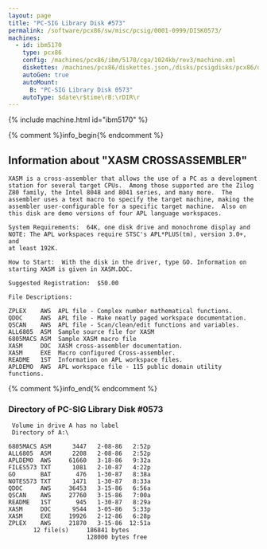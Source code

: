 ```yaml
---
layout: page
title: "PC-SIG Library Disk #573"
permalink: /software/pcx86/sw/misc/pcsig/0001-0999/DISK0573/
machines:
  - id: ibm5170
    type: pcx86
    config: /machines/pcx86/ibm/5170/cga/1024kb/rev3/machine.xml
    diskettes: /machines/pcx86/diskettes.json,/disks/pcsigdisks/pcx86/diskettes.json
    autoGen: true
    autoMount:
      B: "PC-SIG Library Disk 0573"
    autoType: $date\r$time\rB:\rDIR\r
---
```


{% include machine.html id="ibm5170" %}

{% comment %}info_begin{% endcomment %}

## Information about "XASM CROSSASSEMBLER"

    XASM is a cross-assembler that allows the use of a PC as a development
    station for several target CPUs.  Among those supported are the Zilog
    Z80 family, the Intel 8048 and 8041 series, and many more.  The
    assembler uses a text macro to specify the target machine, making the
    assembler user-configurable for a specific target machine.  Also on
    this disk are demo versions of four APL language workspaces.
    
    System Requirements:  64K, one disk drive and monochrome display and
    NOTE: The APL workspaces require STSC's APL*PLUS(tm), version 3.0+, and
    at least 192K.
    
    How to Start:  With the disk in the driver, type GO. Information on
    starting XASM is given in XASM.DOC.
    
    Suggested Registration:  $50.00
    
    File Descriptions:
    
    ZPLEX    AWS  APL file - Complex number mathematical functions.
    QDOC     AWS  APL file - Make neatly paged workspace documentation.
    QSCAN    AWS  APL file - Scan/clean/edit functions and variables.
    ALL6805  ASM  Sample source file for XASM
    6805MACS ASM  Sample XASM macro file
    XASM     DOC  XASM cross-assembler documentation.
    XASM     EXE  Macro configured Cross-assembler.
    README   1ST  Information on APL workspace files.
    APLDEMO  AWS  APL workspace file - 115 public domain utility functions.
{% comment %}info_end{% endcomment %}


### Directory of PC-SIG Library Disk #0573

     Volume in drive A has no label
     Directory of A:\

    6805MACS ASM      3447   2-08-86   2:52p
    ALL6805  ASM      2208   2-08-86   2:52p
    APLDEMO  AWS     61660   3-18-86   9:32a
    FILES573 TXT      1081   2-10-87   4:22p
    GO       BAT       476   1-30-87   8:38a
    NOTES573 TXT      1471   1-30-87   8:33a
    QDOC     AWS     36453   3-15-86   6:56a
    QSCAN    AWS     27760   3-15-86   7:00a
    README   1ST       945   1-30-87   8:29a
    XASM     DOC      9544   3-05-86   5:33p
    XASM     EXE     19926   2-12-86   6:28p
    ZPLEX    AWS     21870   3-15-86  12:51a
           12 file(s)     186841 bytes
                          128000 bytes free

